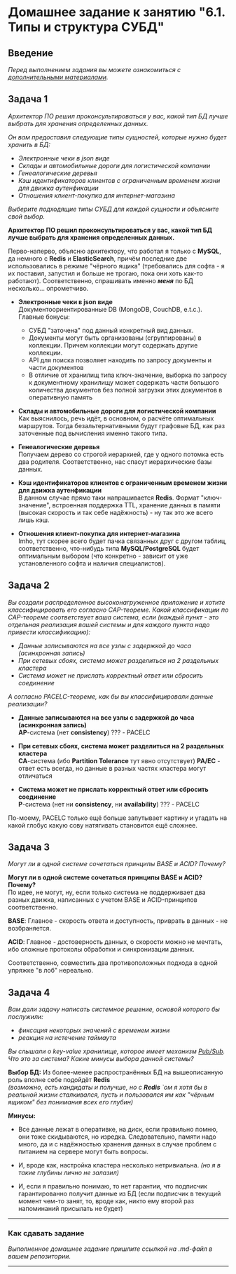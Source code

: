 # Домашнее задание к занятию "6.1. Типы и структура СУБД"

## Введение

*Перед выполнением задания вы можете ознакомиться с 
[дополнительными материалами](https://github.com/netology-code/virt-homeworks/tree/master/additional/README.md).*

## Задача 1

*Архитектор ПО решил проконсультироваться у вас, какой тип БД 
лучше выбрать для хранения определенных данных.*

*Он вам предоставил следующие типы сущностей, которые нужно будет хранить в БД:*

- *Электронные чеки в json виде*
- *Склады и автомобильные дороги для логистической компании*
- *Генеалогические деревья*
- *Кэш идентификаторов клиентов с ограниченным временем жизни для движка аутенфикации*
- *Отношения клиент-покупка для интернет-магазина*

*Выберите подходящие типы СУБД для каждой сущности и объясните свой выбор.*

**Архитектор ПО решил проконсультироваться у вас, какой тип БД 
лучше выбрать для хранения определенных данных.**

Перво-наперво, объясню архитектору, что работал я только с **MySQL**, да немного с **Redis** и **ElasticSearch**, причём последние две использовались в режиме "чёрного ящика" (требовались для софта - я их поставил, запустил и больше не трогаю, пока они хоть как-то работают). Соответственно, спрашивать именно ***меня*** по БД несколько... опрометчиво.

* **Электронные чеки в json виде**  
Документоориентированные DB (MongoDB, CouchDB, e.t.c.). Главные бонусы:
  * СУБД "заточена" под данный конкретный вид данных.
  * Документы могут быть организованы (сгруппированы) в коллекции. Причем коллекции могут содержать другие коллекции.
  * API для поиска позволяет находить по запросу документы и части документов
  * В отличие от хранилищ типа ключ-значение, выборка по запросу к документному хранилищу может содержать части большого количества документов без полной загрузки этих документов в оперативную память

* **Склады и автомобильные дороги для логистической компании**  
Как выяснилось, речь идёт, в основном, о расчёте оптимальных маршрутов. Тогда безальтернативными будут графовые БД, как раз заточенные под вычисления именно такого типа.

* **Генеалогические деревья**  
Получаем дерево со строгой иерархией, где у одного потомка есть два родителя. Соответственно, нас спасут иерархические базы данных.

* **Кэш идентификаторов клиентов с ограниченным временем жизни для движка аутенфикации**  
В данном случае прямо таки напрашивается **Redis**. Формат "ключ-значение", встроенная поддержка TTL, хранение данных в памяти (высокая скорость и так себе надёжность) - ну так это же всего лишь кэш.

* **Отношения клиент-покупка для интернет-магазина**  
Imho, тут скорее всего будет пачка связанных друг с другом таблиц, соответственно, что-нибудь типа **MySQL/PostgreSQL** будет оптимальным выбором (что конкретно - зависит от уже установленного софта и наличия специалистов).

## Задача 2

*Вы создали распределенное высоконагруженное приложение и хотите классифицировать его согласно 
CAP-теореме. Какой классификации по CAP-теореме соответствует ваша система, если 
(каждый пункт - это отдельная реализация вашей системы и для каждого пункта надо привести классификацию):*

- *Данные записываются на все узлы с задержкой до часа (асинхронная запись)*
- *При сетевых сбоях, система может разделиться на 2 раздельных кластера*
- *Система может не прислать корректный ответ или сбросить соединение*

*А согласно PACELC-теореме, как бы вы классифицировали данные реализации?*

* **Данные записываются на все узлы с задержкой до часа (асинхронная запись)**  
**AP**-система (нет **consistency**)
??? - PACELC

* **При сетевых сбоях, система может разделиться на 2 раздельных кластера**  
**CA**-система (ибо **Partition Tolerance** тут явно отсутствует)
**PA/EC** - ответ есть всегда, но данные в разных частях кластера могут отличаться

* **Система может не прислать корректный ответ или сбросить соединение**  
**P**-система (нет ни **consistency**, ни **availability**)
??? - PACELC

По-моему, PACELC только ещё больше запутывает картину и угадать на какой глобус какую сову натягивать становится ещё сложнее.

## Задача 3

*Могут ли в одной системе сочетаться принципы BASE и ACID? Почему?*

**Могут ли в одной системе сочетаться принципы BASE и ACID? Почему?**  
По идее, не могут, ну, если только система не поддерживает два разных движка, написанных с учетом BASE и ACID-принципов соответственно.  

**BASE**: Главное - скорость ответа и доступность, приврать в данных - не возбраняется.  

**ACID**: Главное - достоверность данных, о скорости можно не мечтать, ибо сложные протоколы обработки и синхронизации данных.  

Соответственно, совместить два противоположных подхода в одной упряжке "в лоб" нереально.

## Задача 4

*Вам дали задачу написать системное решение, основой которого бы послужили:*

- *фиксация некоторых значений с временем жизни*
- *реакция на истечение таймаута*

*Вы слышали о key-value хранилище, которое имеет механизм [Pub/Sub](https://habr.com/ru/post/278237/). 
Что это за система? Какие минусы выбора данной системы?*

**Выбор БД:**
Из более-менее распространённых БД на вышеописанную роль вполне себе подойдёт **Redis**  
*(возможно, есть кандидаты и получше, но с* ***Redis*** *`ом я хотя бы в реальной жизни сталкивался, пусть и пользовался им как "чёрным ящиком" без понимания всех его глубин)*

**Минусы:**
* Все данные лежат в оперативке, на диск, если правильно помню, они тоже скидываются, но изредка. Следовательно, памяти надо много, да и с надёжностью хранения данных в случае проблем с питанием на сервере могут быть вопросы.

* И, вроде как, настройка кластера несколько нетривиальна. *(но я в такие глубины лично не залазил)*

* И, если я правильно понимаю, то нет гарантии, что подписчик гарантированно получит данные из БД (если подписчик в текущий момент чем-то занят, то, вроде как, никто ему второй раз напоминаний присылать не будет)

---

### Как cдавать задание

*Выполненное домашнее задание пришлите ссылкой на .md-файл в вашем репозитории.*

---
